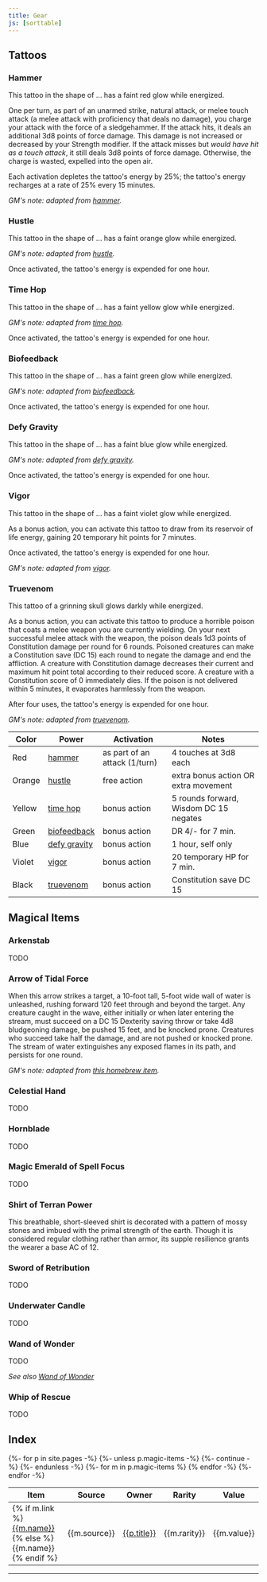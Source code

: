 ```yaml
---
title: Gear
js: [sorttable]
---
```


## Tattoos

### Hammer

This tattoo in the shape of ... has a faint red glow while energized.

One per turn, as part of an unarmed strike, natural attack, or melee touch attack (a melee attack with proficiency that deals no damage), you charge your attack with the force of a sledgehammer. If the attack hits, it deals an additional 3d8 points of force damage. This damage is not increased or decreased by your Strength modifier. If the attack misses but *would have hit as a touch attack*, it still deals 3d8 points of force damage. Otherwise, the charge is wasted, expelled into the open air.

Each activation depletes the tattoo's energy by 25%; the tattoo's energy recharges at a rate of 25% every 15 minutes.

*GM's note: adapted from [hammer].*

### Hustle

This tattoo in the shape of ... has a faint orange glow while energized.

*GM's note: adapted from [hustle].*

Once activated, the tattoo's energy is expended for one hour.

### Time Hop

This tattoo in the shape of ... has a faint yellow glow while energized.

*GM's note: adapted from [time hop].*

Once activated, the tattoo's energy is expended for one hour.

### Biofeedback

This tattoo in the shape of ... has a faint green glow while energized.

*GM's note: adapted from [biofeedback].*

Once activated, the tattoo's energy is expended for one hour.

### Defy Gravity

This tattoo in the shape of ... has a faint blue glow while energized.

*GM's note: adapted from [defy gravity].*

Once activated, the tattoo's energy is expended for one hour.

### Vigor

This tattoo in the shape of ... has a faint violet glow while energized.

As a bonus action, you can activate this tattoo to draw from its reservoir of life energy, gaining 20 temporary hit points for 7 minutes.

Once activated, the tattoo's energy is expended for one hour.

*GM's note: adapted from [vigor].*

### Truevenom

This tattoo of a grinning skull glows darkly while energized.

As a bonus action, you can activate this tattoo to produce a horrible poison that coats a melee weapon you are currently wielding. On your next successful melee attack with the weapon, the poison deals 1d3 points of Constitution damage per round for 6 rounds. Poisoned creatures can make a Constitution save (DC 15) each round to negate the damage and end the affliction. A creature with Constitution damage decreases their current and maximum hit point total according to their reduced score. A creature with a Constitution score of 0 immediately dies. If the poison is not delivered within 5 minutes, it evaporates harmlessly from the weapon.

After four uses, the tattoo's energy is expended for one hour.

*GM's note: adapted from [truevenom].*


| Color  | Power          | Activation                    | Notes                                  |
|--------|----------------|-------------------------------|----------------------------------------|
| Red    | [hammer]       | as part of an attack (1/turn) | 4 touches at 3d8 each                  |
| Orange | [hustle]       | free action                   | extra bonus action OR extra movement   |
| Yellow | [time hop]     | bonus action                  | 5 rounds forward, Wisdom DC 15 negates |
| Green  | [biofeedback]  | bonus action                  | DR 4/- for 7 min.                      |
| Blue   | [defy gravity] | bonus action                  | 1 hour, self only                      |
| Violet | [vigor]        | bonus action                  | 20 temporary HP for 7 min.             |
| Black  | [truevenom]    | bonus action                  | Constitution save DC 15                |

## Magical Items

### Arkenstab

TODO

### Arrow of Tidal Force

When this arrow strikes a target, a 10-foot tall, 5-foot wide wall of water is unleashed, rushing forward 120 feet through and beyond the target. Any creature caught in the wave, either initially or when later entering the stream, must succeed on a DC 15 Dexterity saving throw or take 4d8 bludgeoning damage, be pushed 15 feet, and be knocked prone. Creatures who succeed take half the damage, and are not pushed or knocked prone. The stream of water extinguishes any exposed flames in its path, and persists for one round.

*GM's note: adapted from [this homebrew item](https://www.reddit.com/r/DnD/comments/1194wgy/oc_tidal_wave_arrow/).*

### Celestial Hand

TODO

### Hornblade

TODO

### Magic Emerald of Spell Focus

TODO

### Shirt of Terran Power

This breathable, short-sleeved shirt is decorated with a pattern of mossy stones and imbued with the primal strength of the earth. Though it is considered regular clothing rather than armor, its supple resilience grants the wearer a base AC of 12.

### Sword of Retribution

TODO

### Underwater Candle

TODO

### Wand of Wonder

TODO

*See also [Wand of Wonder](https://2014.5e.tools/items.html#wand%20of%20wonder_dmg)*

### Whip of Rescue

TODO

## Index

<table class="sortable">
<thead>
<tr>
  <th>Item</th>
  <th>Source</th>
  <th>Owner</th>
  <th>Rarity</th>
  <th>Value</th>
</tr>
</thead>
<tbody>
{%- for p in site.pages -%}
{%- unless p.magic-items -%} {%- continue -%} {%- endunless -%}
{%- for m in p.magic-items %}
<tr>
  <td>{% if m.link %}<a href="{{m.link}}">{{m.name}}</a>{% else %}{{m.name}}{% endif %}</td>
  <td>{{m.source}}</td>
  <td><a href="{{site.baseurl}}{{p.url}}">{{p.title}}</a></td>
  <td>{{m.rarity}}</td>
  <td>{{m.value}}</td>
</tr>
{% endfor -%}
{%- endfor -%}
</tbody>
</table>

------------------------

[hammer]: https://www.d20pfsrd.com/alternative-rule-systems/psionics-unleashed/psionic-powers/h/hammer
[hustle]: https://www.d20pfsrd.com/alternative-rule-systems/psionics-unleashed/psionic-powers/h/hustle
[biofeedback]: https://www.d20pfsrd.com/alternative-rule-systems/psionics-unleashed/psionic-powers/b/biofeedback/
[defy gravity]: https://www.d20pfsrd.com/alternative-rule-systems/psionics-unleashed/psionic-powers/d/defy-gravity
[time hop]: https://www.d20pfsrd.com/alternative-rule-systems/psionics-unleashed/psionic-powers/t/time-hop/
[vigor]: https://www.d20pfsrd.com/alternative-rule-systems/psionics-unleashed/psionic-powers/v/vigor/
[truevenom]: https://www.d20pfsrd.com/alternative-rule-systems/psionics-unleashed/psionic-powers/t/truevenom/
